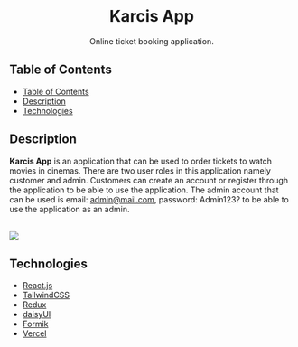 <div align="center">
  <br>
  <h1><strong>Karcis App</strong></h1>
  <p>Online ticket booking application.</p>

  <!-- [**View the Web App**](https://exceltodynamodbjson.vercel.app) -->
</div>

## Table of Contents

- [Table of Contents](#table-of-contents)
- [Description](#description)
- [Technologies](#technologies)

## Description

**Karcis App** is an application that can be used to order tickets to watch movies in cinemas. There are two user roles in this application namely customer and admin. Customers can create an account or register through the application to be able to use the application. The admin account that can be used is email: admin@mail.com, password: Admin123? to be able to use the application as an admin.  

<br>
<img src="https://res.cloudinary.com/dvzrmzldr/image/upload/v1674563946/Screenshot_20230124_193817_jg5bsn.png">
<br>

## Technologies

-   [React.js](https://reactjs.org/)
-   [TailwindCSS](https://tailwindcss.com/)
-   [Redux](https://redux-toolkit.js.org/)
-   [daisyUI](https://daisyui.com/)
-   [Formik](https://formik.org/)
-   [Vercel](https://vercel.com/)

